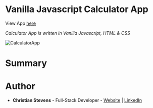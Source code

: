 <h1>Vanilla Javascript Calculator App</h1>
View App <a href="https://stev1905.github.io/CalculatorApp/">here</a>
<br>

<i>Calculator App is written in Vanilla Javascript, HTML & CSS</i>

![CalculatorApp](https://user-images.githubusercontent.com/13443788/94350135-35b26c00-0019-11eb-97a7-ee21a0434231.JPG)

<h1>Summary</h1>
<p><i></i></p>

<h1>Author</h1>
<ul>
  <li><b>Christian Stevens</b> - Full-Stack Developer - <a href="https://chris-thedeveloper.com/">Website</a> | <a href="https://www.linkedin.com/in/christian-stevens-34367110b/">LinkedIn</a>
</u>
